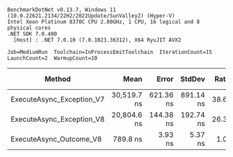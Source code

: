 ```

BenchmarkDotNet v0.13.7, Windows 11 (10.0.22621.2134/22H2/2022Update/SunValley2) (Hyper-V)
Intel Xeon Platinum 8370C CPU 2.80GHz, 1 CPU, 16 logical and 8 physical cores
.NET SDK 7.0.400
  [Host] : .NET 7.0.10 (7.0.1023.36312), X64 RyuJIT AVX2

Job=MediumRun  Toolchain=InProcessEmitToolchain  IterationCount=15  
LaunchCount=2  WarmupCount=10  

```
|                    Method |        Mean |     Error |    StdDev | Ratio | RatioSD |   Gen0 | Allocated | Alloc Ratio |
|-------------------------- |------------:|----------:|----------:|------:|--------:|-------:|----------:|------------:|
| ExecuteAsync_Exception_V7 | 30,519.7 ns | 621.36 ns | 891.14 ns | 38.69 |    1.25 | 0.0916 |    2888 B |       15.04 |
| ExecuteAsync_Exception_V8 | 20,804.6 ns | 144.38 ns | 192.74 ns | 26.34 |    0.24 | 0.0610 |    1816 B |        9.46 |
|   ExecuteAsync_Outcome_V8 |    789.8 ns |   3.93 ns |   5.37 ns |  1.00 |    0.00 | 0.0076 |     192 B |        1.00 |
